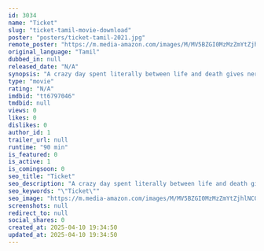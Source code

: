 ```yaml
---
id: 3034
name: "Ticket"
slug: "ticket-tamil-movie-download"
poster: "posters/ticket-tamil-2021.jpg"
remote_poster: "https://m.media-amazon.com/images/M/MV5BZGI0MzMzZmYtZjhlNC00Y2Y5LWJiYjgtY2Y3OTcxMjExOWQwXkEyXkFqcGdeQXVyNzQ3NzIzMTc@._V1_SX300.jpg"
original_language: "Tamil"
dubbed_in: null
released_date: "N/A"
synopsis: "A crazy day spent literally between life and death gives nerdy, socially inept junior professor Avinash more than the adventure he dreamed of. Stumbling through the world between the living and the lead, could he make it alive?"
type: "movie"
rating: "N/A"
imdbid: "tt6797046"
tmdbid: null
views: 0
likes: 0
dislikes: 0
author_id: 1
trailer_url: null
runtime: "90 min"
is_featured: 0
is_active: 1
is_comingsoon: 0
seo_title: "Ticket"
seo_description: "A crazy day spent literally between life and death gives nerdy, socially inept junior professor Avinash more than the adventure he dreamed of. Stumbling through the world between the living and the lead, could he make it alive?"
seo_keywords: "\"Ticket\""
seo_image: "https://m.media-amazon.com/images/M/MV5BZGI0MzMzZmYtZjhlNC00Y2Y5LWJiYjgtY2Y3OTcxMjExOWQwXkEyXkFqcGdeQXVyNzQ3NzIzMTc@._V1_SX300.jpg"
screenshots: null
redirect_to: null
social_shares: 0
created_at: 2025-04-10 19:34:50
updated_at: 2025-04-10 19:34:50
---
```


